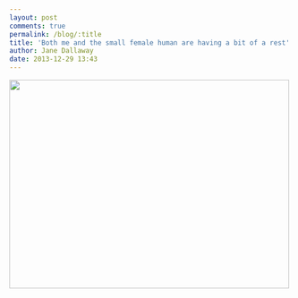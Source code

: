 ```yaml
---
layout: post
comments: true
permalink: /blog/:title
title: 'Both me and the small female human are having a bit of a rest'
author: Jane Dallaway
date: 2013-12-29 13:43
---
```


<div><a href="//static.skitters.dallaway.com/VBtp_photo.JPG"><img src="//static.skitters.dallaway.com/VBtp_thumb_photo.JPG" width="500" height="373"/></a></div>



 
      
